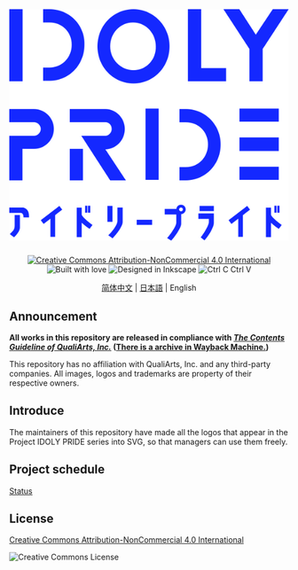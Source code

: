 <h2 align="center">

![IDOLY PRIDE Logo](Logo/idoly-pride-logo-full-blue.svg)

</h2>

<div align="center">

[![Creative Commons Attribution-NonCommercial 4.0 International](https://forthebadge.com/images/badges/cc-nc.svg)](http://creativecommons.org/licenses/by-nc/4.0/) ![Built with love](https://forthebadge.com/images/badges/built-with-love.svg) ![Designed in Inkscape](https://forthebadge.com/images/badges/designed-in-inkscape.svg) ![Ctrl C Ctrl V](https://forthebadge.com/images/badges/ctrl-c-ctrl-v.svg)

[简体中文](README.md) | [日本語](README.ja.md) | English

</div>

## Announcement

**All works in this repository are released in compliance with [_The Contents Guideline of QualiArts, Inc._](guideline.md) ([There is a archive in Wayback Machine.](https://web.archive.org/web/20210804165602/https://qualiarts.jp/guideline))**

This repository has no affiliation with QualiArts, Inc. and any third-party companies. All images, logos and trademarks are property of their respective owners.

## Introduce

The maintainers of this repository have made all the logos that appear in the Project IDOLY PRIDE series into SVG, so that managers can use them freely.

## Project schedule

[Status](Status.md)

## License

[Creative Commons Attribution-NonCommercial 4.0 International](http://creativecommons.org/licenses/by-nc/4.0/)

![Creative Commons License](https://i.creativecommons.org/l/by-nc/4.0/88x31.png)
